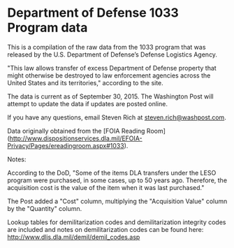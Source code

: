 Department of Defense 1033 Program data
=================

This is a compilation of the raw data from the 1033 program that was released by the U.S. Department of Defense’s Defense Logistics Agency.

"This law allows transfer of excess Department of Defense property that might otherwise be destroyed to law enforcement agencies across the United States and its territories," according to the site.

The data is current as of September 30, 2015. The Washington Post will attempt to update the data if updates are posted online.

If you have any questions, email Steven Rich at steven.rich@washpost.com.

Data originally obtained from the [FOIA Reading Room] (http://www.dispositionservices.dla.mil/EFOIA-Privacy/Pages/ereadingroom.aspx#1033).

Notes:

According to the DoD, "Some of the items DLA transfers under the LESO program were purchased, in some cases, up to 50 years ago.  Therefore, the acquisition cost is the value of the item when it was last purchased."

The Post added a "Cost" column, multiplying the "Acquisition Value" column by the "Quantity" column.

Lookup tables for demilitarization codes and demilitarization integrity codes are included and notes on demilitarization codes can be found here: http://www.dlis.dla.mil/demil/demil_codes.asp
